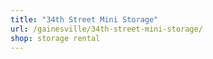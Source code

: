 ```yaml
---
title: "34th Street Mini Storage"
url: /gainesville/34th-street-mini-storage/
shop: storage rental
---
```

